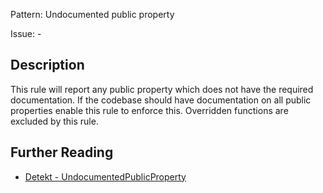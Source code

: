 Pattern: Undocumented public property

Issue: -

## Description

This rule will report any public property which does not have the required documentation. If the codebase should have documentation on all public properties enable this rule to enforce this. Overridden functions are excluded by this rule.

## Further Reading

* [Detekt - UndocumentedPublicProperty](https://detekt.dev/docs/rules/comments/#undocumentedpublicproperty)